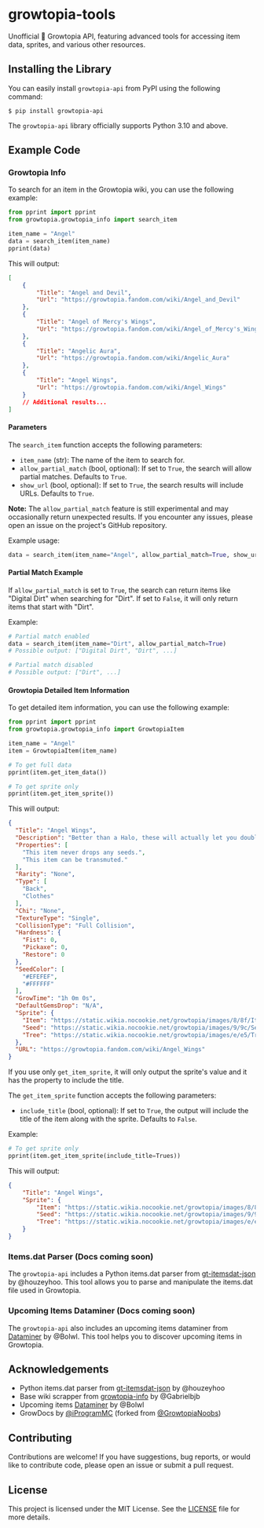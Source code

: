 # growtopia-tools
Unofficial 🌲 Growtopia API, featuring advanced tools for accessing item data, sprites, and various other resources.

## Installing the Library

You can easily install `growtopia-api` from PyPI using the following command:

```console
$ pip install growtopia-api
```

The `growtopia-api` library officially supports Python 3.10 and above.

## Example Code

### Growtopia Info

To search for an item in the Growtopia wiki, you can use the following example:

```python
from pprint import pprint
from growtopia.growtopia_info import search_item

item_name = "Angel"
data = search_item(item_name)
pprint(data)
```

This will output:

```json
[
    {
        "Title": "Angel and Devil",
        "Url": "https://growtopia.fandom.com/wiki/Angel_and_Devil"
    },
    {
        "Title": "Angel of Mercy's Wings",
        "Url": "https://growtopia.fandom.com/wiki/Angel_of_Mercy's_Wings"
    },
    {
        "Title": "Angelic Aura",
        "Url": "https://growtopia.fandom.com/wiki/Angelic_Aura"
    },
    {
        "Title": "Angel Wings",
        "Url": "https://growtopia.fandom.com/wiki/Angel_Wings"
    }
    // Additional results...
]
```

#### Parameters

The `search_item` function accepts the following parameters:

- `item_name` (str): The name of the item to search for.
- `allow_partial_match` (bool, optional): If set to `True`, the search will allow partial matches. Defaults to `True`.
- `show_url` (bool, optional): If set to `True`, the search results will include URLs. Defaults to `True`.

**Note:** The `allow_partial_match` feature is still experimental and may occasionally return unexpected results. If you encounter any issues, please open an issue on the project's GitHub repository.

Example usage:

```python
data = search_item(item_name="Angel", allow_partial_match=True, show_url=True)
```

#### Partial Match Example

If `allow_partial_match` is set to `True`, the search can return items like "Digital Dirt" when searching for "Dirt". If set to `False`, it will only return items that start with "Dirt".

Example:

```python
# Partial match enabled
data = search_item(item_name="Dirt", allow_partial_match=True)
# Possible output: ["Digital Dirt", "Dirt", ...]

# Partial match disabled
# Possible output: ["Dirt", ...]
```

#### Growtopia Detailed Item Information

To get detailed item information, you can use the following example:

```python
from pprint import pprint
from growtopia.growtopia_info import GrowtopiaItem

item_name = "Angel"
item = GrowtopiaItem(item_name)

# To get full data
pprint(item.get_item_data())

# To get sprite only
pprint(item.get_item_sprite())
```

This will output:

```json
{
  "Title": "Angel Wings",
  "Description": "Better than a Halo, these will actually let you double jump!",
  "Properties": [
    "This item never drops any seeds.",
    "This item can be transmuted."
  ],
  "Rarity": "None",
  "Type": [
    "Back",
    "Clothes"
  ],
  "Chi": "None",
  "TextureType": "Single",
  "CollisionType": "Full Collision",
  "Hardness": {
    "Fist": 0,
    "Pickaxe": 0,
    "Restore": 0
  },
  "SeedColor": [
    "#EFEFEF",
    "#FFFFFF"
  ],
  "GrowTime": "1h 0m 0s",
  "DefaultGemsDrop": "N/A",
  "Sprite": {
    "Item": "https://static.wikia.nocookie.net/growtopia/images/8/8f/ItemSprites.png/...",
    "Seed": "https://static.wikia.nocookie.net/growtopia/images/9/9c/SeedSprites.png/...",
    "Tree": "https://static.wikia.nocookie.net/growtopia/images/e/e5/TreeSprites.png/..."
  },
  "URL": "https://growtopia.fandom.com/wiki/Angel_Wings"    
}
```
If you use only `get_item_sprite`, it will only output the sprite's value and it has the property to include the title.

The `get_item_sprite` function accepts the following parameters:

- `include_title` (bool, optional): If set to `True`, the output will include the title of the item along with the sprite. Defaults to `False`.

Example:

```python
# To get sprite only
pprint(item.get_item_sprite(include_title=Trues))
```

This will output:

```json
{
    "Title": "Angel Wings",
    "Sprite": {
        "Item": "https://static.wikia.nocookie.net/growtopia/images/8/8f/ItemSprites.png/...",
        "Seed": "https://static.wikia.nocookie.net/growtopia/images/9/9c/SeedSprites.png/...",
        "Tree": "https://static.wikia.nocookie.net/growtopia/images/e/e5/TreeSprites.png/..."
    }
}
```

### Items.dat Parser (Docs coming soon)

The `growtopia-api` includes a Python items.dat parser from [gt-itemsdat-json](https://github.com/houzeyhoo/gt-itemsdat-json) by @houzeyhoo. This tool allows you to parse and manipulate the items.dat file used in Growtopia.

### Upcoming Items Dataminer (Docs coming soon)

The `growtopia-api` also includes an upcoming items dataminer from [Dataminer](https://github.com/Bolwl/Dataminer) by @Bolwl. This tool helps you to discover upcoming items in Growtopia. 

## Acknowledgements

- Python items.dat parser from [gt-itemsdat-json](https://github.com/houzeyhoo/gt-itemsdat-json) by @houzeyhoo
- Base wiki scrapper from [growtopia-info](https://github.com/Gabrielbjb/growtopia-info) by @Gabrielbjb 
- Upcoming items [Dataminer](https://github.com/Bolwl/Dataminer) by @Bolwl
- GrowDocs by [@iProgramMC](https://github.com/iProgramMC/GrowDocs) (forked from [@GrowtopiaNoobs](https://github.com/GrowtopiaNoobs/GrowDocs))

## Contributing

Contributions are welcome! If you have suggestions, bug reports, or would like to contribute code, please open an issue or submit a pull request.

## License

This project is licensed under the MIT License. See the [LICENSE](LICENSE) file for more details.